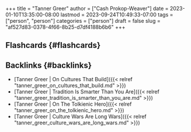 +++
title = "Tanner Greer"
author = ["Cash Prokop-Weaver"]
date = 2023-01-10T13:35:00-08:00
lastmod = 2023-09-24T10:49:33-07:00
tags = ["person", "person"]
categories = ["person"]
draft = false
slug = "af527d83-0378-4f66-8b25-d7df4188b6b6"
+++

## Flashcards {#flashcards}


## Backlinks {#backlinks}

-   [Tanner Greer | On Cultures That Build]({{< relref "tanner_greer_on_cultures_that_build.md" >}})
-   [Tanner Greer | Tradition Is Smarter Than You Are]({{< relref "tanner_greer_tradition_is_smarter_than_you_are.md" >}})
-   [Tanner Greer | On The Tolkienic Hero]({{< relref "tanner_greer_on_the_tolkienic_hero.md" >}})
-   [Tanner Greer | Culture Wars Are Long Wars]({{< relref "tanner_greer_culture_wars_are_long_wars.md" >}})
